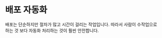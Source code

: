 # 배포 자동화

배포는 단순하지만 절차가 많고 시간이 걸리는 작업입니다. 따라서 사람이 수작업으로 하는 것 보다 자동화 처리하는 것이 훨씬 안전합니다.

##
<!--stackedit_data:
eyJoaXN0b3J5IjpbLTc0MDkyODY1M119
-->